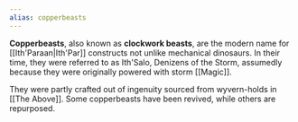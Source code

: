 ```yaml
---
alias: copperbeasts
---
```

**Copperbeasts**, also known as **clockwork beasts**, are the modern name for [[Ith'Paraan|Ith'Par]] constructs not unlike mechanical dinosaurs. In their time, they were referred to as Ith'Salo, Denizens of the Storm, assumedly because they were originally powered with storm [[Magic]]. 

They were partly crafted out of ingenuity sourced from wyvern-holds in [[The Above]]. Some copperbeasts have been revived, while others are repurposed.
